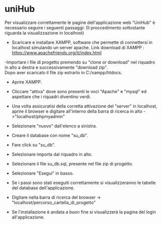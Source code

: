 # uniHub

Per visualizzare correttamente le pagine dell'applicazione web  "UniHub" è necessario seguire i seguenti passaggi:
  (Il proccedimento sottostante riguarda la visualizzazione in localhost)
  
 - Scaricare e installare XAMPP, software che permette di  connettersi in localhost simulando un server apache. 
   Link download di XAMPP : https://www.apachefriends.org/it/index.html
  
  -Importare i file di progetto premendo su "clone or download" nel riquadro in alto a destra e successivamente "download zip".                 
   Dopo aver scaricato il file zip estrarlo in C:/xampp/htdocs.
  
  - Aprire XAMPP.
  
  - Cliccare  "attiva" dove sono presenti le voci "Apache" e "mysql" ed aspettare che i riquadri diventino verdi.
  
  - Una volta assicuratisi della corretta attivazione del "server" in localhost, aprire il browser e digitare all'interno della barra di ricerca in alto ->"localhost/phpmyadmin"
  
  - Selezionare "nuovo" dall'elenco a sinistra.
  
  - Creare il database con nome "su_db".
  
  - Fare click su "su_db".
  
   - Selezionare importa dal riquadro in alto.
   
   - Selezionare il file su_db.sql, presente nel file zip di progetto.
   
   - Selezionare "Esegui" in basso.
   
   - Se i passi sono stati eseguiti correttamente si visualizzeranno le tabelle del database dell'applicazione.
   
   - Digitare nella barra di ricerca del browser -> "localhost/percorso_cartella_di_progetto"
  
  - Se l'installazione è andata a buon fine si visualizzerà la pagina del login all'applicazione.
  
  
   
